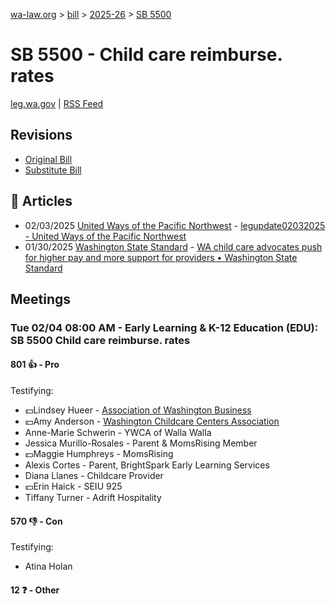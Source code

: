 [wa-law.org](/) > [bill](/bill/) > [2025-26](/bill/2025-26/) > [SB 5500](/bill/2025-26/sb/5500/)

# SB 5500 - Child care reimburse. rates
[leg.wa.gov](https://app.leg.wa.gov/billsummary?BillNumber=5500&Year=2025&Initiative=false) | [RSS Feed](./rss.xml)

## Revisions
* [Original Bill](1/)
* [Substitute Bill](S/)

## 📰 Articles
* 02/03/2025 [United Ways of the Pacific Northwest](/org/united_ways_of_the_pacific_northwest/) - [legupdate02032025 - United Ways of the Pacific Northwest](https://www.uwpnw.org/legupdate02032025#:~:text=S.B.%205500)
* 01/30/2025 [Washington State Standard](/org/washington_state_standard/) - [WA child care advocates push for higher pay and more support for providers • Washington State Standard](https://washingtonstatestandard.com/2025/01/30/wa-child-care-advocates-push-for-higher-pay-and-more-support-for-providers/#:~:text=Senate%20Bill%205500)

## Meetings
### Tue 02/04 08:00 AM - Early Learning & K-12 Education (EDU): SB 5500 Child care reimburse. rates
#### 801 👍 - Pro
Testifying:
* 💵Lindsey Hueer - [Association of Washington Business](/org/association_of_washington_business/)
* 💵Amy Anderson - [Washington Childcare Centers Association](/org/washington_childcare_centers_association/)
* Anne-Marie Schwerin - YWCA of Walla Walla
* Jessica Murillo-Rosales - Parent & MomsRising Member
* 💵Maggie Humphreys - MomsRising
* Alexis Cortes - Parent, BrightSpark Early Learning Services
* Diana Llanes - Childcare Provider
* 💵Erin Haick - SEIU 925
* Tiffany Turner - Adrift Hospitality

#### 570 👎 - Con
Testifying:
* Atina Holan

#### 12 ❓ - Other
